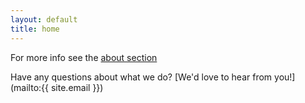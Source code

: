 ```yaml
---
layout: default
title: home
---
```


For more info see the [ about section](about.md)

Have any questions about what we do? [We'd love to hear from you!](mailto:{{ site.email }})
